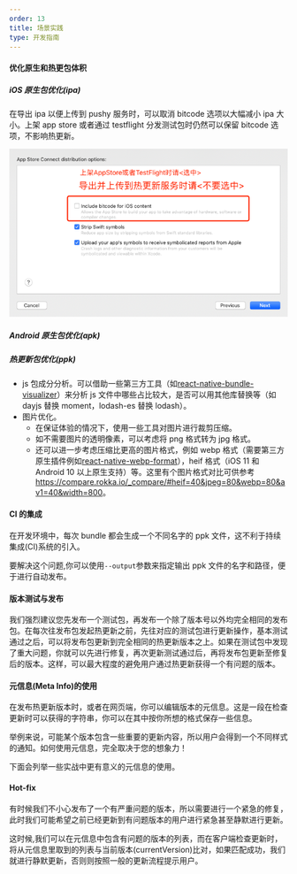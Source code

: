 ```yaml
---
order: 13
title: 场景实践
type: 开发指南
---
```


#### 优化原生和热更包体积

##### iOS 原生包优化(ipa)

在导出 ipa 以便上传到 pushy 服务时，可以取消 bitcode 选项以大幅减小 ipa 大小。上架 app store 或者通过 testflight 分发测试包时仍然可以保留 bitcode 选项，不影响热更新。

![bitcode](./assets/bitcode.png)

##### Android 原生包优化(apk)

##### 热更新包优化(ppk)

- js 包成分分析。可以借助一些第三方工具（如[react-native-bundle-visualizer](https://github.com/IjzerenHein/react-native-bundle-visualizer)）来分析 js 文件中哪些占比较大，是否可以用其他库替换等（如 dayjs 替换 moment，lodash-es 替换 lodash）。
- 图片优化。
  - 在保证体验的情况下，使用一些工具对图片进行裁剪压缩。
  - 如不需要图片的透明像素，可以考虑将 png 格式转为 jpg 格式。
  - 还可以进一步考虑压缩比更高的图片格式，例如 webp 格式（需要第三方原生插件例如[react-native-webp-format](https://github.com/Aleksefo/react-native-webp-format#readme)），heif 格式（iOS 11 和 Android 10 以上原生支持）等。这里有个图片格式对比可供参考 <https://compare.rokka.io/_compare/#heif=40&jpeg=80&webp=80&av1=40&width=800>。

#### CI 的集成

在开发环境中，每次 bundle 都会生成一个不同名字的 ppk 文件，这不利于持续集成(CI)系统的引入。

要解决这个问题,你可以使用`--output`参数来指定输出 ppk 文件的名字和路径，便于进行自动发布。

#### 版本测试与发布

我们强烈建议您先发布一个测试包，再发布一个除了版本号以外均完全相同的发布包。在每次往发布包发起热更新之前，先往对应的测试包进行更新操作，基本测试通过之后，可以将发布包更新到完全相同的热更新版本之上。如果在测试包中发现了重大问题，你就可以先进行修复，再次更新测试通过后，再将发布包更新至修复后的版本。这样，可以最大程度的避免用户通过热更新获得一个有问题的版本。

#### 元信息(Meta Info)的使用

在发布热更新版本时，或者在网页端，你可以编辑版本的元信息。这是一段在检查更新时可以获得的字符串，你可以在其中按你所想的格式保存一些信息。

举例来说，可能某个版本包含一些重要的更新内容，所以用户会得到一个不同样式的通知。如何使用元信息，完全取决于您的想象力！

下面会列举一些实战中更有意义的元信息的使用。

#### Hot-fix

有时候我们不小心发布了一个有严重问题的版本，所以需要进行一个紧急的修复，此时我们可能希望之前已经更新到有问题版本的用户进行紧急甚至静默进行更新。

这时候,我们可以在元信息中包含有问题的版本的列表，而在客户端检查更新时，将从元信息里取到的列表与当前版本(currentVersion)比对，如果匹配成功，我们就进行静默更新，否则则按照一般的更新流程提示用户。
